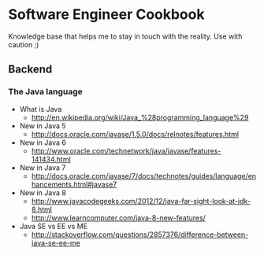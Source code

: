 # Software Engineer Cookbook
Knowledge base that helps me to stay in touch with the reality. Use with caution ;)
## Backend
### The Java language
- What is Java
  * http://en.wikipedia.org/wiki/Java_%28programming_language%29
- New in Java 5
  * http://docs.oracle.com/javase/1.5.0/docs/relnotes/features.html
- New in Java 6
  * http://www.oracle.com/technetwork/java/javase/features-141434.html
- New in Java 7
  * http://docs.oracle.com/javase/7/docs/technotes/guides/language/enhancements.html#javase7
- New in Java 8
  * http://www.javacodegeeks.com/2012/12/java-far-sight-look-at-jdk-8.html
  * http://www.learncomputer.com/java-8-new-features/
- Java SE vs EE vs ME
  * http://stackoverflow.com/questions/2857376/difference-between-java-se-ee-me
